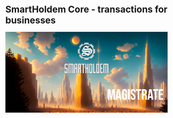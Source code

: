 # SmartHoldem Core - transactions for businesses


![SmartHoldem BlockChain](https://raw.githubusercontent.com/smartholdem/sth-core/main/packages/core-magistrate-crypto/banner.png)

